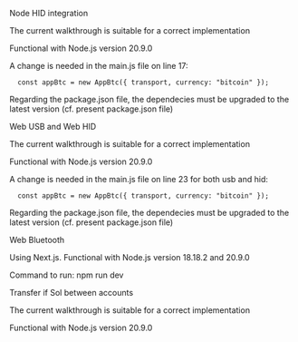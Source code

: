 Node HID integration

The current walkthrough is suitable for a correct implementation

Functional with Node.js version 20.9.0

A change is needed in the main.js file on line 17:

      const appBtc = new AppBtc({ transport, currency: "bitcoin" });

Regarding the package.json file, the dependecies must be upgraded to the latest version (cf. present package.json file)



Web USB and Web HID

The current walkthrough is suitable for a correct implementation

Functional with Node.js version 20.9.0

A change is needed in the main.js file on line 23 for both usb and hid:

      const appBtc = new AppBtc({ transport, currency: "bitcoin" });

Regarding the package.json file, the dependecies must be upgraded to the latest version (cf. present package.json file)


Web Bluetooth

Using Next.js. Functional with Node.js version 18.18.2 and 20.9.0

Command to run:
      npm run dev


Transfer if Sol between accounts

The current walkthrough is suitable for a correct implementation

Functional with Node.js version 20.9.0
